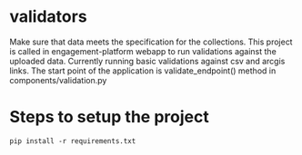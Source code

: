 # validators
Make sure that data meets the specification for the collections.
This project is called in engagement-platform webapp to run validations against the uploaded data.
Currently running basic validations against csv and arcgis links. 
The start point of the application is validate_endpoint() method in components/validation.py


# Steps to setup the project
    pip install -r requirements.txt




